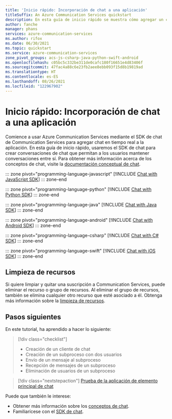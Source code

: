 ```yaml
---
title: 'Inicio rápido: Incorporación de chat a una aplicación'
titleSuffix: An Azure Communication Services quickstart
description: En esta guía de inicio rápido se muestra cómo agregar un chat de Communication Services a la aplicación.
author: fanche
manager: phans
services: azure-communication-services
ms.author: rifox
ms.date: 06/30/2021
ms.topic: quickstart
ms.service: azure-communication-services
zone_pivot_groups: acs-js-csharp-java-python-swift-android
ms.openlocfilehash: c05bc5c332be311de0cafc180f16651e4d83406f
ms.sourcegitcommit: 47fac4a88c6e23fb2aee8ebb093f15d8b19819ad
ms.translationtype: HT
ms.contentlocale: es-ES
ms.lasthandoff: 08/26/2021
ms.locfileid: "122967902"
---
```

# <a name="quickstart-add-chat-to-your-app"></a>Inicio rápido: Incorporación de chat a una aplicación

Comience a usar Azure Communication Services mediante el SDK de chat de Communication Services para agregar chat en tiempo real a la aplicación. En esta guía de inicio rápido, usaremos el SDK de chat para crear conversaciones de chat que permitan a los usuarios mantener conversaciones entre sí. Para obtener más información acerca de los conceptos de chat, visite la [documentación conceptual de chat](../../concepts/chat/concepts.md).

::: zone pivot="programming-language-javascript"
[!INCLUDE [Chat with JavaScript SDK](./includes/chat-js.md)]
::: zone-end

::: zone pivot="programming-language-python"
[!INCLUDE [Chat with Python SDK](./includes/chat-python.md)]
::: zone-end

::: zone pivot="programming-language-java"
[!INCLUDE [Chat with Java SDK](./includes/chat-java.md)]
::: zone-end

::: zone pivot="programming-language-android"
[!INCLUDE [Chat with Android SDK](./includes/chat-android.md)]
::: zone-end

::: zone pivot="programming-language-csharp"
[!INCLUDE [Chat with C# SDK](./includes/chat-csharp.md)]
::: zone-end

::: zone pivot="programming-language-swift"
[!INCLUDE [Chat with iOS SDK](./includes/chat-swift.md)]
::: zone-end

## <a name="clean-up-resources"></a>Limpieza de recursos

Si quiere limpiar y quitar una suscripción a Communication Services, puede eliminar el recurso o grupo de recursos. Al eliminar el grupo de recursos, también se elimina cualquier otro recurso que esté asociado a él. Obtenga más información sobre la [limpieza de recursos](../create-communication-resource.md#clean-up-resources).

## <a name="next-steps"></a>Pasos siguientes

En este tutorial, ha aprendido a hacer lo siguiente:

> [!div class="checklist"]
> * Creación de un cliente de chat
> * Creación de un subproceso con dos usuarios
> * Envío de un mensaje al subproceso
> * Recepción de mensajes de un subproceso
> * Eliminación de usuarios de un subproceso

> [!div class="nextstepaction"]
> [Prueba de la aplicación de elemento principal de chat](../../samples/chat-hero-sample.md)

Puede que también le interese:

 - Obtener más información sobre los [conceptos de chat](../../concepts/chat/concepts.md).
 - Familiarícese con el [SDK de chat](../../concepts/chat/sdk-features.md).
